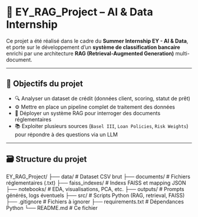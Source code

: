 
# 🧠 EY_RAG_Project – AI & Data Internship

Ce projet a été réalisé dans le cadre du **Summer Internship EY - AI & Data**, et porte sur le développement d’un **système de classification bancaire** enrichi par une architecture **RAG (Retrieval-Augmented Generation)** multi-document.

---

## 🚀 Objectifs du projet

- 🔍 Analyser un dataset de crédit (données client, scoring, statut de prêt)
- ⚙️ Mettre en place un pipeline complet de traitement des données
- 🧠 Déployer un système RAG pour interroger des documents réglementaires
- 📚 Exploiter plusieurs sources (`Basel III`, `Loan Policies`, `Risk Weights`) pour répondre à des questions via un LLM

---

## 🗃️ Structure du projet
EY_RAG_Project/
├── data/ # Dataset CSV brut
├── documents/ # Fichiers réglementaires (.txt)
├── faiss_indexes/ # Indexs FAISS et mapping JSON
├── notebooks/ # EDA, visualisations, PCA, etc.
├── outputs/ # Prompts générés, logs éventuels
├── src/ # Scripts Python (RAG, retrieval, FAISS)
├── .gitignore # Fichiers à ignorer
├── requirements.txt # Dépendances Python
└── README.md # Ce fichier
